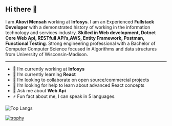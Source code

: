 
## Hi there 👋

I am **Akovi Mensah** working at **Infosys**. I am an Experienced **Fullstack Developer** with a demonstrated history of working in the information technology and services industry. **Skilled in Web development, Dotnet Core Web Api, RESTfull API’s,AWS, Entity Framework, Postman, Functional Testing**. Strong engineering professional with a Bachelor of Computer Computer Science focused in Algorithms and data structures from University of Wisconsin-Madison.


---

- 🔭 I’m currently working at **Infosys**
- 🌱 I’m currently learning **React**
- 👯 I’m looking to collaborate on open source/commercial projects
- 🤔 I’m looking for help to learn about advanced React concepts
- 💬 Ask me about **Web Api**
- ⚡ Fun fact about me, I can speak in 5 languages.

![Top Langs](https://github-readme-stats.vercel.app/api/top-langs/?username=AkoviMensah&layout=compact&theme=dark&hide_border=true)

[![trophy](https://github-profile-trophy.vercel.app/?username=akovimensah)](https://github.com/akovimensah/github-profile-trophy)
